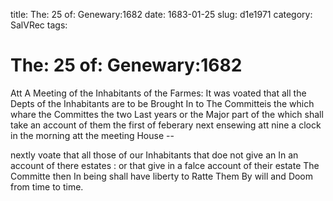 title: The: 25 of: Genewary:1682
date: 1683-01-25
slug: d1e1971
category: SalVRec
tags: 


<div markdown class="doc" id="d1e1971">


# The: 25 of: Genewary:1682

Att A Meeting of the Inhabitants of the Farmes: It was voated that all the Depts of the Inhabitants are to be Brought In to The Committeis the which whare the Committes the two Last years or the Major part of the which shall take an account of them the first of feberary next ensewing att nine a clock in the morning att the meeting House --

nextly voate that all those of our Inhabitants that doe not give an In an account of there estates : or that give in a falce account of their estate The Committe then In being shall have liberty to Ratte Them By will and Doom from time to time.
</div>